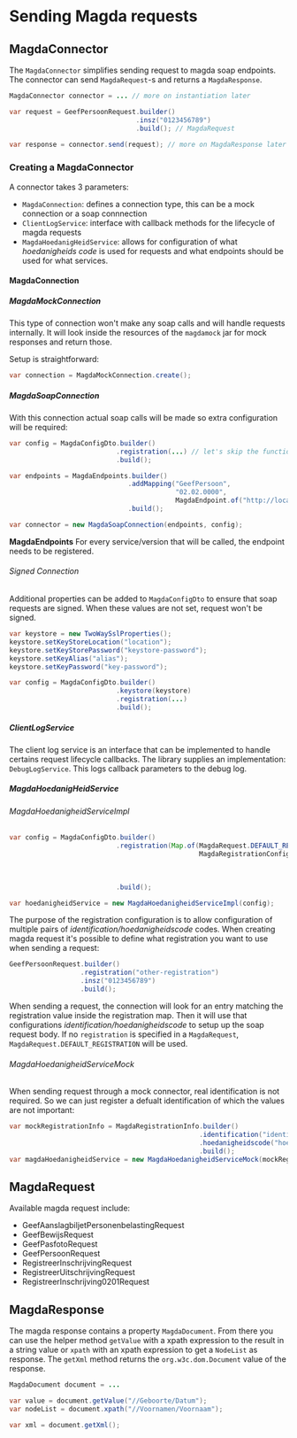 # Sending Magda requests

## MagdaConnector

The `MagdaConnector` simplifies sending request to magda soap endpoints. The connector can send `MagdaRequest`-s and returns a `MagdaResponse`.

```java
MagdaConnector connector = ... // more on instantiation later

var request = GeefPersoonRequest.builder()
                                .insz("0123456789")
                                .build(); // MagdaRequest
                                
var response = connector.send(request); // more on MagdaResponse later
```

### Creating a MagdaConnector

A connector takes 3 parameters:
 - `MagdaConnection`: defines a connection type, this can be a mock connection or a soap connnection
 - `ClientLogService`: interface with callback methods for the lifecycle of magda requests
 - `MagdaHoedanigHeidService`: allows for configuration of what *hoedanigheids code* is used for requests and what endpoints should be used for what services.
 
#### MagdaConnection

##### MagdaMockConnection

This type of connection won't make any soap calls and will handle requests internally. It will look inside the resources of the `magdamock` jar for mock responses and return those.

Setup is straightforward:
```java
var connection = MagdaMockConnection.create();
```

##### MagdaSoapConnection

With this connection actual soap calls will be made so extra configuration will be required:
```java
var config = MagdaConfigDto.builder()
                           .registration(...) // let's skip the function of registration for now
                           .build();

var endpoints = MagdaEndpoints.builder()
                              .addMapping("GeefPersoon", 
                                          "02.02.0000", 
                                          MagdaEndpoint.of("http://localhost:8080/api/Magda-02.00/soap/WebService"))
                              .build();

var connector = new MagdaSoapConnection(endpoints, config);
```

**MagdaEndpoints**
For every service/version that will be called, the endpoint needs to be registered.

###### Signed Connection

Additional properties can be added to `MagdaConfigDto` to ensure that soap requests are signed. When these values are not set, request won't be signed.

```java
var keystore = new TwoWaySslProperties();
keystore.setKeyStoreLocation("location");
keystore.setKeyStorePassword("keystore-password");
keystore.setKeyAlias("alias");
keystore.setKeyPassword("key-password");

var config = MagdaConfigDto.builder()
                           .keystore(keystore)
                           .registration(...)
                           .build();
```

##### ClientLogService

The client log service is an interface that can be implemented to handle certains request lifecycle callbacks. The library supplies an implementation: `DebugLogService`. This logs callback parameters to the debug log.

##### MagdaHoedanigHeidService

###### MagdaHoedanigheidServiceImpl

```java
var config = MagdaConfigDto.builder()
                           .registration(Map.of(MagdaRequest.DEFAULT_REGISTRATION, 
                                                MagdaRegistrationConfigDto.builder()
                                                                          .identification("identification")
                                                                          .hoedanigheidscode("hoedanigheids-code")
                                                                          .build()))
                           .build();

var hoedanigheidService = new MagdaHoedanigheidServiceImpl(config);
```

The purpose of the registration configuration is to allow configuration of multiple pairs of *identification/hoedanigheidscode* codes. When creating magda request it's possible to define what registration you want to use when sending a request:

```java
GeefPersoonRequest.builder()
                  .registration("other-registration")
                  .insz("0123456789")
                  .build();
```

When sending a request, the connection will look for an entry matching the registration value inside the registration map. Then it will use that configurations *identification/hoedanigheidscode* to setup up the soap request body. If no `registration` is specified in a `MagdaRequest`, `MagdaRequest.DEFAULT_REGISTRATION` will be used.

###### MagdaHoedanigheidServiceMock

When sending request through a mock connector, real identification is not required. So we can just register a defualt identification of which the values are not important:

```java
var mockRegistrationInfo = MagdaRegistrationInfo.builder()
                                                .identification("identification")
                                                .hoedanigheidscode("hoedanigheids-code")
                                                .build();
var magdaHoedanigheidService = new MagdaHoedanigheidServiceMock(mockRegistrationInfo);
```

## MagdaRequest

Available magda request include:
 - GeefAanslagbiljetPersonenbelastingRequest
 - GeefBewijsRequest
 - GeefPasfotoRequest
 - GeefPersoonRequest
 - RegistreerInschrijvingRequest
 - RegistreerUitschrijvingRequest
 - RegistreerInschrijving0201Request

## MagdaResponse

The magda response contains a property `MagdaDocument`. From there you can use the helper method `getValue` with a xpath expression to the result in a string value or `xpath` with an xpath expression to get a `NodeList` as response.
The `getXml` method returns the `org.w3c.dom.Document` value of the response.

```java
MagdaDocument document = ...

var value = document.getValue("//Geboorte/Datum");
var nodeList = document.xpath("//Voornamen/Voornaam");

var xml = document.getXml();
```